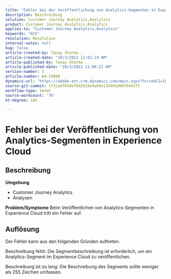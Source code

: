 ```yaml
---
title: "Fehler bei der Veröffentlichung von Analytics-Segmenten in Experience Cloud"
description: Beschreibung
solution: Customer Journey Analytics,Analytics
product: Customer Journey Analytics,Analytics
applies-to: "Customer Journey Analytics,Analytics"
keywords: "KCS"
resolution: Resolution
internal-notes: null
bug: false
article-created-by: Tanay Sharma .
article-created-date: "10/3/2022 11:01:19 AM"
article-published-by: Tanay Sharma .
article-published-date: "10/3/2022 11:06:21 AM"
version-number: 3
article-number: KA-15868
dynamics-url: "https://adobe-ent.crm.dynamics.com/main.aspx?forceUCI=1&pagetype=entityrecord&etn=knowledgearticle&id=639d1cb2-0a43-ed11-bba2-0022480868ff"
source-git-commit: 1f3cad7034bf0d2018e4eb9e1354b5d60f944373
workflow-type: tm+mt
source-wordcount: '76'
ht-degree: 10%

---
```


# Fehler bei der Veröffentlichung von Analytics-Segmenten in Experience Cloud

## Beschreibung

<b>Umgebung</b>
- Customer Journey Analytics
- Analysen



<b>Problem/Symptome</b>
Beim Veröffentlichen von Analytics-Segmenten in Experience Cloud tritt ein Fehler auf.


## Auflösung


Der Fehler kann aus den folgenden Gründen auftreten.

Beschreibung fehlt: Die Segmentbeschreibung ist erforderlich, um ein Analytics-Segment im Experience Cloud zu veröffentlichen.

Beschreibung ist zu lang: Die Beschreibung des Segments sollte weniger als 255 Zeichen umfassen.


